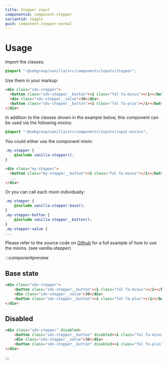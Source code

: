 ```yaml
---
title: Stepper input
componentid: component-stepper
variantid: toggle
guid: component-stepper-normal
---
```

# Usage
Import the classes:
```scss
@import "~@sebgroup/vanilla/src/components/inputs/stepper";
```

Use them in your markup:

```html
<div class="sdv-stepper">
  <button class="sdv-stepper__button"><i class="fal fa-minus"></i></button>
  <div class="sdv-stepper__value">30</div>
  <button class="sdv-stepper__button"><i class="fal fa-plus"></i></button>
</div>
```

In addition to the classes shown in the example below, this component can be used via the following mixins:
```scss
@import "~@sebgroup/vanilla/src/components/inputs/input-mixins";

```
You could either use the component mixin:
```scss
.my-stepper {
    @include vanilla-stepper();
}
```
```html
<div class="my-stepper">
  <button class="my-stepper__button"><i class="fal fa-minus"></i></button>
  ...
</div>
```

Or you can call each mixin individually:

```scss
.my-stepper {
    @include vanilla-stepper-base();
}
.my-stepper-button {
    @include vanilla-stepper__button();
}
.my-stepper-value {
...
```


Please refer to the source code on [Github](https://github.com/sebgroup/vanilla-pattern-library/blob/master/src/components/inputs/_input-mixins.scss) for a full example of how to use the mixins. (see vanilla-stepper)

:::componentpreview
## Base state
```html
<div class="sdv-stepper">
    <button class="sdv-stepper__button"><i class="fal fa-minus"></i></button>
    <div class="sdv-stepper__value">30</div>
    <button class="sdv-stepper__button"><i class="fal fa-plus"></i></button>
</div>
```
## Disabled
```html
<div class="sdv-stepper" disabled>
    <button class="sdv-stepper__button" disabled><i class="fal fa-minus"></i></button>
    <div class="sdv-stepper__value">30</div>
    <button class="sdv-stepper__button" disabled><i class="fal fa-plus"></i></button>
</div>
```
:::
